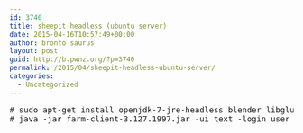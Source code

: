 ```yaml
---
id: 3740
title: sheepit headless (ubuntu server)
date: 2015-04-16T10:57:49+00:00
author: bronto saurus
layout: post
guid: http://b.pwnz.org/?p=3740
permalink: /2015/04/sheepit-headless-ubuntu-server/
categories:
  - Uncategorized
---
```

<pre># sudo apt-get install openjdk-7-jre-headless blender libglu1-mesa libsdl1.2debian 
# java -jar farm-client-3.127.1997.jar -ui text -login user -password pass</pre>